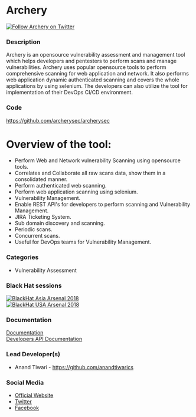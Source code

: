 # Archery

[![Follow Archery on Twitter](https://img.shields.io/twitter/follow/archerysec.svg?style=social&logo=twitter&label=Follow)](https://twitter.com/intent/user?screen_name=archerysec "Follow Archery on Twitter")

### Description
Archery is an opensource vulnerability assessment and management tool which helps developers and pentesters to perform scans and manage vulnerabilities. Archery uses popular opensource tools to perform comprehensive scanning for web application and network. It also performs web application dynamic authenticated scanning and covers the whole applications by using selenium. The developers can also utilize the tool for implementation of their DevOps CI/CD environment.

### Code
https://github.com/archerysec/archerysec

# Overview of the tool:
* Perform Web and Network vulnerability Scanning using opensource tools.
* Correlates and Collaborate all raw scans data, show them in a consolidated manner.
* Perform authenticated web scanning.
* Perform web application scanning using selenium.
* Vulnerability Management.
* Enable REST API's for developers to perform scanning and Vulnerability Management.
* JIRA Ticketing System.
* Sub domain discovery and scanning.
* Periodic scans.
* Concurrent scans.
* Useful for DevOps teams for Vulnerability Management.


### Categories
* Vulnerability Assessment

### Black Hat sessions
[![BlackHat Asia Arsenal 2018](https://github.com/toolswatch/badges/blob/master/arsenal/asia/2018.svg)](https://www.toolswatch.org/2018/01/black-hat-arsenal-asia-2018-great-lineup)
<br>
[![BlackHat USA Arsenal 2018](https://github.com/toolswatch/badges/blob/master/arsenal/usa/2018.svg)](http://www.toolswatch.org/2018/05/black-hat-arsenal-usa-2018-the-w0w-lineup/)

### Documentation
[Documentation](https://docs.archerysec.info/) <br>
[Developers API Documentation](https://developers.archerysec.info/) <br>

### Lead Developer(s)
* Anand Tiwari -  https://github.com/anandtiwarics

### Social Media
* [Official Website](https://archerysec.info/)
* [Twitter](https://twitter.com/archerysec)
* [Facebook](https://facebook.com/archerysec)
